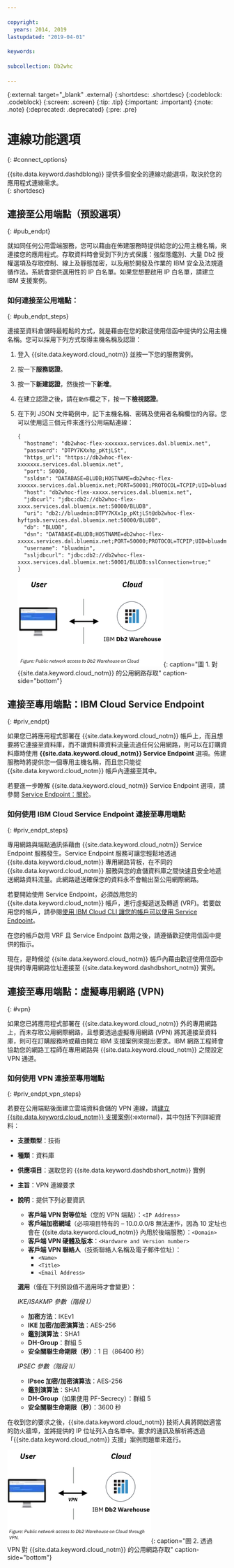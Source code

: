 ```yaml
---

copyright:
  years: 2014, 2019
lastupdated: "2019-04-01"

keywords:

subcollection: Db2whc

---
```


<!-- Attribute definitions --> 
{:external: target="_blank" .external}
{:shortdesc: .shortdesc}
{:codeblock: .codeblock}
{:screen: .screen}
{:tip: .tip}
{:important: .important}
{:note: .note}
{:deprecated: .deprecated}
{:pre: .pre}

# 連線功能選項
{: #connect_options}

{{site.data.keyword.dashdblong}} 提供多個安全的連線功能選項，取決於您的應用程式連線需求。  
{: shortdesc}

## 連接至公用端點（預設選項）
{: #pub_endpt}

就如同任何公用雲端服務，您可以藉由在佈建服務時提供給您的公用主機名稱，來連接您的應用程式。存取資料時會受到下列方式保護：強型態鑑別、大量 Db2 授權選項及存取控制、線上及靜態加密，以及用於開發及作業的 IBM 安全及法規遵循作法。系統會提供選用性的 IP 白名單。如果您想要啟用 IP 白名單，請建立 IBM 支援案例。

### 如何連接至公用端點：
{: #pub_endpt_steps}

連接至資料倉儲時最輕鬆的方式，就是藉由在您的歡迎使用信函中提供的公用主機名稱。您可以採用下列方式取得主機名稱及認證：

1. 登入 {{site.data.keyword.cloud_notm}} 並按一下您的服務實例。
2. 按一下**服務認證**。
3. 按一下**新建認證**，然後按一下**新增**。
4. 在建立認證之後，請在`動作`欄之下，按一下**檢視認證**。
5. 在下列 JSON 文件範例中，記下主機名稱、密碼及使用者名稱欄位的內容。您可以使用這三個元件來進行公用端點連線：

   ```
   {
     "hostname": "db2whoc-flex-xxxxxxx.services.dal.bluemix.net",
     "password": "DTPY7KXxhp_pKtjLSt",
     "https_url": "https://db2whoc-flex-xxxxxxx.services.dal.bluemix.net",
     "port": 50000,
     "ssldsn": "DATABASE=BLUDB;HOSTNAME=db2whoc-flex-xxxxxx.services.dal.bluemix.net;PORT=50001;PROTOCOL=TCPIP;UID=bluadmin;PWD=DTPY7KXWxhp_pKtjLSt;Security=SSL;",
     "host": "db2whoc-flex-xxxxx.services.dal.bluemix.net",
     "jdbcurl": "jdbc:db2://db2whoc-flex-xxxx.services.dal.bluemix.net:50000/BLUDB",
     "uri": "db2://bluadmin:DTPY7KXx1p_pKtjLSt@db2whoc-flex-hyftpsb.services.dal.bluemix.net:50000/BLUDB",
     "db": "BLUDB",
     "dsn": "DATABASE=BLUDB;HOSTNAME=db2whoc-flex-xxxxx.services.dal.bluemix.net;PORT=50000;PROTOCOL=TCPIP;UID=bluadmin;PWD=DTPYZunlWxhp_pKtjLSt;",
     "username": "bluadmin",
     "ssljdbcurl": "jdbc:db2://db2whoc-flex-xxxx.services.dal.bluemix.net:50001/BLUDB:sslConnection=true;"
   }

   ```

   ![對 {{site.data.keyword.cloud_notm}} 的公用網路存取](images/public_connection.png "使用者對雲端連線的圖形表示法"){: caption="圖 1. 對 {{site.data.keyword.cloud_notm}} 的公用網路存取" caption-side="bottom"}

## 連接至專用端點：IBM Cloud Service Endpoint
{: #priv_endpt}

如果您已將應用程式部署在 {{site.data.keyword.cloud_notm}} 帳戶上，而且想要將它連接至資料庫，而不讓資料庫資料流量流過任何公用網路，則可以在訂購資料庫時使用 **{{site.data.keyword.cloud_notm}} Service Endpoint** 選項。佈建服務時將提供您一個專用主機名稱，而且您只能從 {{site.data.keyword.cloud_notm}} 帳戶內連接至其中。  

若要進一步瞭解 {{site.data.keyword.cloud_notm}} Service Endpoint 選項，請參閱 [Service Endpoint：關於](/docs/services/service-endpoint?topic=service-endpoint-about#about)。


### 如何使用 IBM Cloud Service Endpoint 連接至專用端點
{: #priv_endpt_steps}

專用網路與端點通訊係藉由 {{site.data.keyword.cloud_notm}} Service Endpoint 服務發生。Service Endpoint 服務可讓您輕鬆地透過 {{site.data.keyword.cloud_notm}} 專用網路背板，在不同的 {{site.data.keyword.cloud_notm}} 服務與您的倉儲資料庫之間快速且安全地遞送網路資料流量。此網路遞送確保您的資料永不會輸出至公用網際網路。 

若要開始使用 Service Endpoint，必須啟用您的 {{site.data.keyword.cloud_notm}} 帳戶，進行虛擬遞送及轉遞 (VRF)。若要啟用您的帳戶，請參閱[使用 IBM Cloud CLI 讓您的帳戶可以使用 Service Endpoint](/docs/services/service-endpoint?topic=service-endpoint-getting-started#cs_cli_install_steps)。

在您的帳戶啟用 VRF 且 Service Endpoint 啟用之後，請遵循歡迎使用信函中提供的指示。

現在，是時候從 {{site.data.keyword.cloud_notm}} 帳戶內藉由歡迎使用信函中提供的專用網路位址連接至 {{site.data.keyword.dashdbshort_notm}} 實例。

## 連接至專用端點：虛擬專用網路 (VPN)
{: #vpn}

如果您已將應用程式部署在 {{site.data.keyword.cloud_notm}} 外的專用網路上，而未存取公用網際網路，且想要透過虛擬專用網路 (VPN) 將其連接至資料庫，則可在訂購服務時或藉由開立 IBM 支援案例來提出要求。IBM 網路工程師會協助您的網路工程師在專用網路與 {{site.data.keyword.cloud_notm}} 之間設定 VPN 通道。

### 如何使用 VPN 連接至專用端點
{: #priv_endpt_vpn_steps}

若要在公用端點後面建立雲端資料倉儲的 VPN 連線，請[建立 {{site.data.keyword.cloud_notm}} 支援案例](https://cloud.ibm.com/unifiedsupport/cases/add){:external}，其中包括下列詳細資料：

* **支援類型**：技術 
* **種類**：資料庫 
* **供應項目**：選取您的 {{site.data.keyword.dashdbshort_notm}} 實例 
* **主旨**：VPN 連線要求 
* **說明**：提供下列必要資訊
  * **客戶端 VPN 對等位址**（您的 VPN 端點）：`<IP Address>`
  * **客戶端加密網域**（必項項目特有的 – 10.0.0.0/8 無法運作，因為 10 定址也會在 {{site.data.keyword.cloud_notm}} 內用於後端服務）：`<Domain>`
  * **客戶端 VPN 硬體及版本**：`<Hardware and Version number>`
  * **客戶端 VPN 聯絡人**（技術聯絡人名稱及電子郵件位址）： 
    * `<Name>` 
    * `<Title>` 
    * `<Email Address>`

  **選用**（僅在下列預設值不適用時才會變更）：

  *IKE/ISAKMP 參數（階段 I）*

  * **加密方法**：IKEv1
  * **IKE 加密/加密演算法**：AES-256
  * **鑑別演算法**：SHA1
  * **DH-Group**：群組 5
  * **安全關聯生命期限（秒）**：1 日（86400 秒）

  *IPSEC 參數（階段 II）*

  * **IPsec 加密/加密演算法**：AES-256
  * **鑑別演算法**：SHA1
  * **DH-Group**（如果使用 PF-Secrecy）：群組 5
  * **安全關聯生命期限（秒）**：3600 秒

在收到您的要求之後，{{site.data.keyword.cloud_notm}} 技術人員將開啟適當的防火牆埠，並將提供的 IP 位址列入白名單中。要求的通訊及解析將透過「{{site.data.keyword.cloud_notm}} 支援」案例問題單來進行。

![透過 VPN 對 {{site.data.keyword.cloud_notm}} 的公用網路存取](images/public_connection_vpn.png "使用者對雲端連線的圖形表示法"){: caption="圖 2. 透過 VPN 對 {{site.data.keyword.cloud_notm}} 的公用網路存取" caption-side="bottom"}
